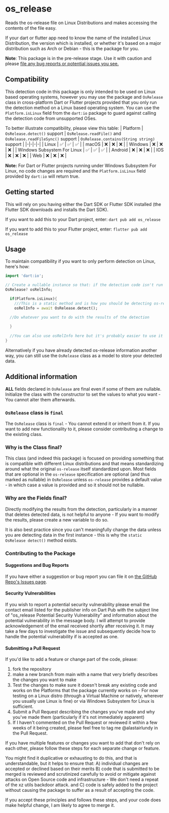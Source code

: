 # os_release
Reads the os-release file on Linux Distributions and makes accessing the contents of the file easy.

If your dart or flutter app need to know the name of the installed Linux Distribution, the version which is installed, or whether it's based on a major distribution such as Arch or Debian - this is the package for you.

**Note**: This package is in the pre-release stage. Use it with caution and please [file any bug reports or potential issues you see.](https://github.com/alastairlundy/os_release/issues/)

## Compatibility

This detection code in this package is only intended to be used on Linux based operating systems, however you may use the package and ``OsRelease`` class in cross-platform Dart or Flutter projects provided that you only run the detection method on a Linux based operating system.
You can use the ``Platform.isLinux`` field from the `dart:io` package to guard against calling the detection code from unsupported OSes.

To better illustrate compatibility, please view this table:
| Platform | ``OsRelease.detect()`` support | ``OsRelease.readFile()`` and `OsRelease.readFileSync()` support | `OsRelease.contains(String string)` support |
|-|-|-|-|
| Linux | :white_check_mark: | :white_check_mark: |  :white_check_mark: |
| macOS | :x: | :x: | :x: |
| Windows | :x: | :x: | :x: |
| Windows Subsystem For Linux | :white_check_mark: | :white_check_mark: |  :white_check_mark: |
| Android | :x: | :x: | :x: |
| IOS | :x: | :x: | :x: |
| Web | :x: | :x: | :x: |

**Note:** For Dart or Flutter projects running under Windows Subsystem For Linux, no code changes are required and the ``Platform.isLinux`` field provided by `dart:io` will return true.

## Getting started
This will rely on you having either the Dart SDK or Flutter SDK installed (the Flutter SDK downloads and installs the Dart SDK).

If you want to add this to your Dart project, enter:
``dart pub add os_release``

If you want to add this to your Flutter project, enter:
``flutter pub add os_release``

## Usage
To maintain compatibility if you want to only perform detection on Linux, here's how:

```dart
import 'dart:io';

// Create a nullable instance so that: if the detection code isn't run on Linux it doesn't become a problem.
OsRelease? osRelInfo;

  if(Platform.isLinux){
    ///This is a static method and is how you should be detecting os-release info.
    osRelInfo = await OsRelease.detect();

  //Do whatever you want to do with the results of the detection
  
  }
 
  //You can also use osRelInfo here but it's probably easier to use it in the if statement above since osRelInfo there is probably not null.
}
```

Alternatively if you have already detected os-release information another way, you can still use the ``OsRelease`` class as a model to store your detected data. 


## Additional information
__ALL__ fields declared in ``OsRelease`` are final even if some of them are nullable. Initialize the class with the constructor to set the values to what you want - You cannot alter them afterwards.

### ``OsRelease`` class is `final`

The ``OsRelease`` class is `final` - You cannot extend it or inherit from it. If you want to add new functionality to it, please consider contributing a change to the existing class.

### Why is the Class final?
This class (and indeed this package) is focused on providing something that is compatible with different Linux distributions and that means standardizing around what the original ``os-release`` itself standardized upon. Most fields that are optional in the `os-release` specification are optional (and thus marked as nullable) in `OsRelease` unless `os-release` provides a default value - in which case a value is provided and so it should not be nullable.

### Why are the Fields final?
Directly modifying the results from the detection, particularly in a manner that deletes detected data, is not helpful to anyone - If you want to modify the results, please create a new variable to do so.

It is also best practice since you can't meaningfully change the data unless you are detecting data in the first instance - this is why the ``static OsRelease detect()`` method exists.

### Contributing to the Package

#### Suggestions and Bug Reports
If you have either a suggestion or bug report you can file it on [the GitHub Repo's Issues page](https://github.com/alastairlundy/os_release/issues).

#### Security Vulnerabilities
If you wish to report a potential security vulnerability please email the contact email listed for the publisher info on Dart Pub with the subject line of "os_release Potential Security Vulnerability" and information about the potential vulnerability in the message body. 
I will attempt to provide acknowledgement of the email received shortly after receiving it. It may take a few days to investigate the issue and subsequently decide how to handle the potential vulnerability if is accepted as one.

#### Submitting a Pull Request
If you'd like to add a feature or change part of the code, please:
1) fork the repository
2) make a new branch from main with a name that very briefly describes the changes you want to make
3) Test the changes to make sure it doesn't break any existing code and works on the Platforms that the package currently works on - For now testing on a Linux distro (through a Virtual Machine or natively, wherever you usually use Linux is fine) or via Windows Subsystem for Linux is sufficient.
4) Submit a Pull Request describing the changes you've made and why you've made them (particularly if it's not immediately apparent)
5) If I haven't commented on the Pull Request or reviewed it within a few weeks of it being created, please feel free to tag me @alastairlundy in the Pull Request.

If you have multiple features or changes you want to add that don't rely on each other, please follow these steps for each separate change or feature. 

You might find it duplicative or exhausting to do this, and that is understandable, but it helps to ensure that: 
A) individual changes are accepted or declined based on their merits
B) code that is submitted to be merged is reviewed and scrutinized carefully to avoid or mitigate against attacks on Open Source code and infrastructure - We don't need a repeat of the xz utils backdoor attack.
and C) code is safely added to the project without causing the package to suffer as a result of accepting the code. 

If you accept these principles and follows these steps, and your code does make helpful change, I am likely to agree to merge it.